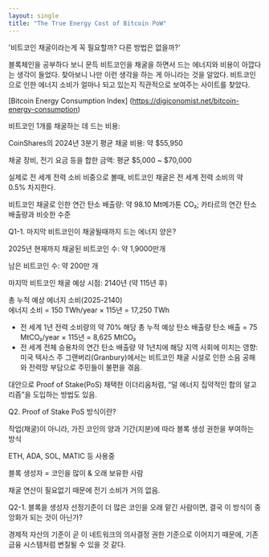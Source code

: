 ```yaml
---
layout: single
title: "The True Energy Cost of Bitcoin PoW"
---
```


'비트코인 채굴이라는게 꼭 필요할까? 다른 방법은 없을까?'

블록체인을 공부하다 보니 문득 비트코인을 채굴을 하면서 드는 에너지와 비용이 아깝다는 생각이 들었다.
찾아보니 나만 이런 생각을 하는 게 아니라는 것을 알았다. 
비트코인으로 인한 에너지 소비가 얼마나 되고 있는지 직관적으로 보여주는 사이트를 찾았다. 

[Bitcoin Energy Consumption Index] (https://digiconomist.net/bitcoin-energy-consumption)

비트코인 1개를 채굴하는 데 드는 비용:

CoinShares의 2024년 3분기 평균 채굴 비용: 약 $55,950

채굴 장비, 전기 요금 등을 합한 금액: 평균 $5,000 ~ $70,000

실제로 전 세계 전력 소비 비중으로 볼때, 비트코인 채굴은 전 세계 전력 소비의 약 0.5% 차지한다.

비트코인 채굴로 인한 연간 탄소 배출량: 약 98.10 Mt메가톤 CO₂; 카타르의 연간 탄소 배출량과 비슷한 수준

Q1-1. 마지막 비트코인이 채굴될때까지 드는 에너지 양은?

2025년 현재까지 채굴된 비트코인 수: 약 1,9000만개

남은 비트코인 수: 약 200만 개

마지막 비트코인 채굴 예상 시점: 2140년 (약 115년 후)


총 누적 예상 에너지 소비(2025-2140)	
에너지 소비 = 150 TWh/year × 115년 = 17,250 TWh
- 전 세계 1년 전력 소비량의 약 70% 해당
총 누적 예상 탄소 배출량
탄소 배출 = 75 MtCO₂/year × 115년 = 8,625 MtCO₂
- 전 세계 전체 승용차의 연간 탄소 배출량 약 1년치에 해당
지역 사회에 미치는 영향: 미국 텍사스 주 그랜버리(Granbury)에서는 비트코인 채굴 시설로 인한 소음 공해와 전력망 부담으로 주민들이 불편을 겪음.

대안으로 Proof of Stake(PoS) 채택한 이더리움처럼, “덜 에너지 집약적인 합의 알고리즘”을 도입하는 방법도 있음.

Q2. Proof of Stake PoS 방식이란?

작업(채굴)이 아니라, 가진 코인의 양과 기간(지분)에 따라 블록 생성 권한을 부여하는 방식

ETH, ADA, SOL, MATIC 등 사용중

블록 생성자 = 코인을 많이 & 오래 보유한 사람

채굴 연산이 필요없기 때문에 전기 소비가 거의 없음.


Q2-1. 블록을 생성자 선정기준이 더 많은 코인을 오래 맡긴 사람이면, 결국 이 방식이 중앙화가 되는 것이 아닌가?

경제적 자산의 기준이 곧 이 네트워크의 의사결정 권한 기준으로 이어지기 때문에, 기존 금융 시스템처럼 변질될 수 있을 것 같다. 

